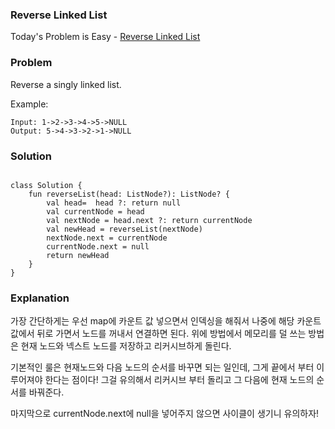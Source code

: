 ### Reverse Linked List



Today's Problem is Easy - [Reverse Linked List](https://leetcode.com/problems/reverse-linked-list/)

### Problem


Reverse a singly linked list.

Example:

```
Input: 1->2->3->4->5->NULL
Output: 5->4->3->2->1->NULL
```


### Solution

```

class Solution {
    fun reverseList(head: ListNode?): ListNode? {
        val head=  head ?: return null
        val currentNode = head
        val nextNode = head.next ?: return currentNode
        val newHead = reverseList(nextNode)
        nextNode.next = currentNode
        currentNode.next = null
        return newHead
    }
}
```

### Explanation

가장 간단하게는 우선 map에 카운트 값 넣으면서 인덱싱을 해줘서 나중에 해당 카운트 값에서 뒤로 가면서 노드를 꺼내서 연결하면 된다. 
위에 방법에서 메모리를 덜 쓰는 방법은 현재 노드와 넥스트 노드를 저장하고 리커시브하게 돌린다.

 기본적인 룰은 현재노드와 다음 노드의 순서를 바꾸면 되는 일인데, 그게 끝에서 부터 이루어져야 한다는 점이다! 그걸 유의해서 리커시브 부터 돌리고 그 다음에 현재 노드의 순서를 바꿔준다.
 
 마지막으로 currentNode.next에 null을 넣어주지 않으면 사이클이 생기니 유의하자!
